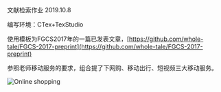 文献检索作业    2019.10.8

编写环境：CTex+TexStudio

使用模板为FGCS2017年的一篇已发表文章，[https://github.com/whole-tale/FGCS-2017-preprint](https://github.com/whole-tale/FGCS-2017-preprint)

参照老师移动服务的要求，组合提了下网购、移动出行、短视频三大移动服务。

![Online shopping](https://github.com/LuXiwen1999/CUMT_StudyFiles/blob/master/Academic_writing/onlineshopping.jpg)
